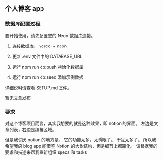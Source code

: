 

## 个人博客 app


### 数据库配置过程
要开始使用，请先配置您的 Neon 数据库连接。

1. 连接数据库， vercel + neon 

2. 更新 .env 文件中的 DATABASE_URL

3. 运行 npm run db:push 初始化数据库

4. 运行 npm run db:seed 添加示例数据

详细说明请查看 SETUP.md 文件。

暂无文章发布


### 要求

对这个博客项目而言，其实我想要的就是这种效果，即 notion 的界面。
左边是文章列表，右边是编辑区域。

但是我讨厌 notion 的地方是， 它的功能太多，太碍眼了。 干扰太多了。
所以我希望我的 blog app 能借鉴 Notion 的大体结构，但是细节上都简化。
请根据我的要求和描述来帮我重新组织 specs 和 tasks


